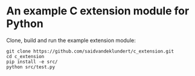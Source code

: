 # An example C extension module for Python


Clone, build and run the example extension module:

```
git clone https://github.com/saidvandeklundert/c_extension.git
cd c_extension
pip install -e src/
python src/test.py
```